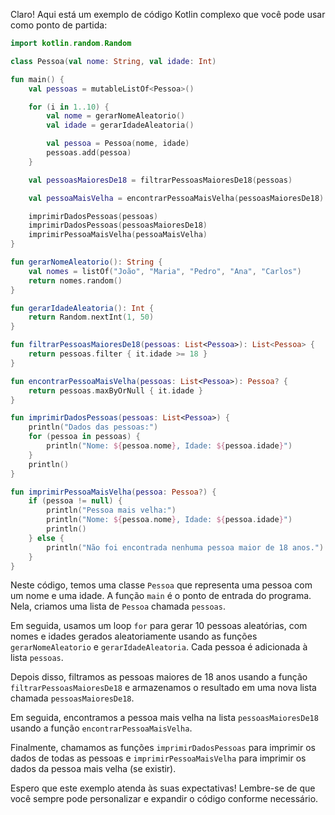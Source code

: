 Claro! Aqui está um exemplo de código Kotlin complexo que você pode usar como ponto de partida:

```kotlin
import kotlin.random.Random

class Pessoa(val nome: String, val idade: Int)

fun main() {
    val pessoas = mutableListOf<Pessoa>()

    for (i in 1..10) {
        val nome = gerarNomeAleatorio()
        val idade = gerarIdadeAleatoria()

        val pessoa = Pessoa(nome, idade)
        pessoas.add(pessoa)
    }

    val pessoasMaioresDe18 = filtrarPessoasMaioresDe18(pessoas)

    val pessoaMaisVelha = encontrarPessoaMaisVelha(pessoasMaioresDe18)

    imprimirDadosPessoas(pessoas)
    imprimirDadosPessoas(pessoasMaioresDe18)
    imprimirPessoaMaisVelha(pessoaMaisVelha)
}

fun gerarNomeAleatorio(): String {
    val nomes = listOf("João", "Maria", "Pedro", "Ana", "Carlos")
    return nomes.random()
}

fun gerarIdadeAleatoria(): Int {
    return Random.nextInt(1, 50)
}

fun filtrarPessoasMaioresDe18(pessoas: List<Pessoa>): List<Pessoa> {
    return pessoas.filter { it.idade >= 18 }
}

fun encontrarPessoaMaisVelha(pessoas: List<Pessoa>): Pessoa? {
    return pessoas.maxByOrNull { it.idade }
}

fun imprimirDadosPessoas(pessoas: List<Pessoa>) {
    println("Dados das pessoas:")
    for (pessoa in pessoas) {
        println("Nome: ${pessoa.nome}, Idade: ${pessoa.idade}")
    }
    println()
}

fun imprimirPessoaMaisVelha(pessoa: Pessoa?) {
    if (pessoa != null) {
        println("Pessoa mais velha:")
        println("Nome: ${pessoa.nome}, Idade: ${pessoa.idade}")
        println()
    } else {
        println("Não foi encontrada nenhuma pessoa maior de 18 anos.")
    }
}
```

Neste código, temos uma classe `Pessoa` que representa uma pessoa com um nome e uma idade. A função `main` é o ponto de entrada do programa. Nela, criamos uma lista de `Pessoa` chamada `pessoas`.

Em seguida, usamos um loop `for` para gerar 10 pessoas aleatórias, com nomes e idades gerados aleatoriamente usando as funções `gerarNomeAleatorio` e `gerarIdadeAleatoria`. Cada pessoa é adicionada à lista `pessoas`.

Depois disso, filtramos as pessoas maiores de 18 anos usando a função `filtrarPessoasMaioresDe18` e armazenamos o resultado em uma nova lista chamada `pessoasMaioresDe18`.

Em seguida, encontramos a pessoa mais velha na lista `pessoasMaioresDe18` usando a função `encontrarPessoaMaisVelha`.

Finalmente, chamamos as funções `imprimirDadosPessoas` para imprimir os dados de todas as pessoas e `imprimirPessoaMaisVelha` para imprimir os dados da pessoa mais velha (se existir).

Espero que este exemplo atenda às suas expectativas! Lembre-se de que você sempre pode personalizar e expandir o código conforme necessário.